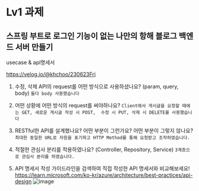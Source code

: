 # Lv1 과제 
## 스프링 부트로 로그인 기능이 없는 나만의 항해 블로그 백엔드 서버 만들기

usecase & api명세서

https://velog.io/@khchoo/230623Fri

1. 수정, 삭제 API의 request를 어떤 방식으로 사용하셨나요? (param, query, body)
`둘다 body 사용했습니다`

2. 어떤 상황에 어떤 방식의 request를 써야하나요?
`Client에서 게시글을 요청할 때에는 GET, 새로운 게시글 작성 시 POST, 
수정 시 PUT, 삭제 시 DELETE를 사용했습니다`

3. RESTful한 API를 설계했나요? 어떤 부분이 그런가요? 어떤 부분이 그렇지 않나요?
`최대한 동일한 URL로 자원을 표기하고 HTTP Method를 통해 요청받고 조작하였습니다.`

4. 적절한 관심사 분리를 적용하였나요? (Controller, Repository, Service)
`3계층으로 관심사 분리를 하였습니다.`

5. API 명세서 작성 가이드라인을 검색하여 직접 작성한 API 명세서와 비교해보세요!
https://learn.microsoft.com/ko-kr/azure/architecture/best-practices/api-design
![image](https://github.com/KH-CHOO/kh-posting/assets/106093449/6e23efb3-4145-4cb9-b2e3-375154f3e3af)
